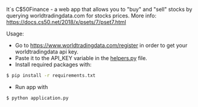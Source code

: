 It`s C$50Finance - a web app that allows you to "buy" and "sell" stocks by querying worldtradingdata.com for stocks prices.
More info: https://docs.cs50.net/2018/x/psets/7/pset7.html

Usage:
- Go to https://www.worldtradingdata.com/register in order to get your worldtradingdata api key.
- Paste it to the API_KEY variable in the [helpers.py](helpers.py) file.
- Install required packages with:
```sh
$ pip install -r requirements.txt
```

- Run app with 
```sh
$ python application.py
```

